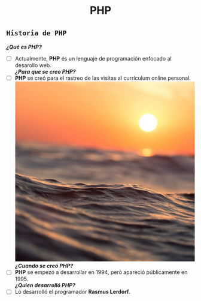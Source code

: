 <center> <h1>PHP</h1> </center>

## `Historia de PHP`   
**_¿Qué es PHP?_**  
- [ ] Actualmente, **PHP** és un lenguaje de programación enfocado al desarollo web.   
**_¿Para que se creo PHP?_**  
- [ ] **PHP** se creó para el rastreo de las visitas al currículum online personal.   
![PHP-Logo](https://github.com/OscarLopez25032004/RepositorioDePrueba/blob/main/agua-mar-pixabay_0.jpg "PHP-Logo")
**_¿Cuando se creó PHP?_**  
- [ ] **PHP** se empezó a desarrollar en 1994, peró apareció públicamente en 1995.   
**_¿Quien desarrolló PHP?_**  
- [ ] Lo desarrolló el programador **Rasmus Lerdorf**.   
